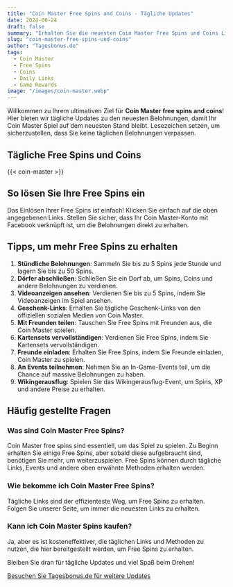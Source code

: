 ```yaml
---
title: "Coin Master Free Spins and Coins - Tägliche Updates"
date: 2024-06-24
draft: false
summary: "Erhalten Sie die neuesten Coin Master Free Spins und Coins Links, die täglich aktualisiert werden. Bleiben Sie im Spiel vorne mit unseren aktuellen Belohnungen."
slug: "coin-master-free-spins-und-coins"
author: "Tagesbonus.de"
tags: 
  - Coin Master
  - Free Spins
  - Coins
  - Daily Links
  - Game Rewards
image: "/images/coin-master.webp"
---
```


Willkommen zu Ihrem ultimativen Ziel für **Coin Master free spins and coins**! Hier bieten wir tägliche Updates zu den neuesten Belohnungen, damit Ihr Coin Master Spiel auf dem neuesten Stand bleibt. Lesezeichen setzen, um sicherzustellen, dass Sie keine täglichen Belohnungen verpassen.

## Tägliche Free Spins und Coins

{{< coin-master >}}

## So lösen Sie Ihre Free Spins ein

Das Einlösen Ihrer Free Spins ist einfach! Klicken Sie einfach auf die oben angegebenen Links. Stellen Sie sicher, dass Ihr Coin Master-Konto mit Facebook verknüpft ist, um die Belohnungen direkt zu erhalten.

## Tipps, um mehr Free Spins zu erhalten

1. **Stündliche Belohnungen**: Sammeln Sie bis zu 5 Spins jede Stunde und lagern Sie bis zu 50 Spins.
2. **Dörfer abschließen**: Schließen Sie ein Dorf ab, um Spins, Coins und andere Belohnungen zu verdienen.
3. **Videoanzeigen ansehen**: Verdienen Sie bis zu 5 Spins, indem Sie Videoanzeigen im Spiel ansehen.
4. **Geschenk-Links**: Erhalten Sie tägliche Geschenk-Links von den offiziellen sozialen Medien von Coin Master.
5. **Mit Freunden teilen**: Tauschen Sie Free Spins mit Freunden aus, die Coin Master spielen.
6. **Kartensets vervollständigen**: Verdienen Sie Free Spins, indem Sie Kartensets vervollständigen.
7. **Freunde einladen**: Erhalten Sie Free Spins, indem Sie Freunde einladen, Coin Master zu spielen.
8. **An Events teilnehmen**: Nehmen Sie an In-Game-Events teil, um die Chance auf massive Belohnungen zu haben.
9. **Wikingerausflug**: Spielen Sie das Wikingerausflug-Event, um Spins, XP und andere Preise zu erhalten.

## Häufig gestellte Fragen

### Was sind Coin Master Free Spins?
Coin Master free spins sind essentiell, um das Spiel zu spielen. Zu Beginn erhalten Sie einige Free Spins, aber sobald diese aufgebraucht sind, benötigen Sie mehr, um weiterzuspielen. Free Spins können durch tägliche Links, Events und andere oben erwähnte Methoden erhalten werden.

### Wie bekomme ich Coin Master Free Spins?
Tägliche Links sind der effizienteste Weg, um Free Spins zu erhalten. Folgen Sie unserer Seite, um immer die neuesten Links zu erhalten.

### Kann ich Coin Master Spins kaufen?
Ja, aber es ist kosteneffektiver, die täglichen Links und Methoden zu nutzen, die hier bereitgestellt werden, um Free Spins zu erhalten.

Bleiben Sie dran für tägliche Updates und viel Spaß beim Drehen!

[Besuchen Sie Tagesbonus.de für weitere Updates](https://www.tagesbonus.de)